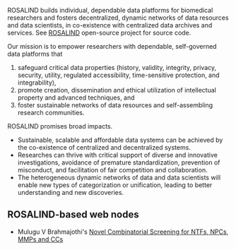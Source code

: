 ROSALIND builds individual, dependable data platforms for biomedical researchers and fosters decentralized, dynamic networks of data resources and data scientists, in co-existence with centralized data archives and services. See [ROSALIND](https://github.com/fcdimitr/rosalind) open-source project for source code.

Our mission is to empower researchers with dependable, self-governed data platforms that 

 1. safeguard critical data properties (history, validity, integrity, privacy, security, utility, regulated accessibility, time-sensitive protection, and integrability), 
 2. promote creation, dissemination and ethical utilization of intellectual property and advanced techniques, and 
 3. foster sustainable networks of data resources and self-assembling research communities.

ROSALIND promises broad impacts. 

 * Sustainable, scalable and affordable data systems can be achieved by the co-existence of centralized and decentralized systems. 
 * Researches can thrive with critical support of diverse and innovative investigations, avoidance of premature standardization, prevention of misconduct, and facilitation of fair competition and collaboration. 
 * The heterogeneous dynamic networks of data and data scientists will enable new types of categorization or unification, leading to better understanding and new discoveries.

## ROSALIND-based web nodes

 * Mulugu V Brahmajothi's [Novel Combinatorial Screening for
NTFs, NPCs, MMPs and CCs](https://rosalind.cs.duke.edu/brahma/)
